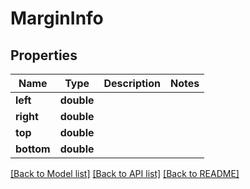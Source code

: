 # MarginInfo

## Properties
Name | Type | Description | Notes
------------ | ------------- | ------------- | -------------
**left** | **double** |  | 
**right** | **double** |  | 
**top** | **double** |  | 
**bottom** | **double** |  | 

[[Back to Model list]](../README.md#documentation-for-models) [[Back to API list]](../README.md#documentation-for-api-endpoints) [[Back to README]](../README.md)


